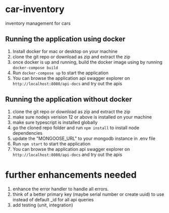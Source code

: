 # car-inventory
inventory management for cars


## Running the application using docker
1. Install docker for mac or desktop on your machine
2. clone the git repo or download as zip and extract the zip
3. once docker is up and running, build the docker image using by running `docker-compose build`
4. Run `docker-compose up` to start the application
5. You can browse the application api swagger explorer on `http://localhost:8080/api-docs` and try out the apis

## Running the application without docker
1. clone the git repo or download as zip and extract the zip
2. make sure nodejs verision 12 or above is installed on your machine
3. make sure typescript is installed globally
4. go the cloned repo folder and run `npm install` to install node dependencies
5. update the "MONGOOSE_URL" to your mongodb instance in .env file
6. Run `npm start` to start the application
7. You can browse the application api swagger explorer on `http://localhost:8080/api-docs` and try out the apis



# further enhancements needed
1. enhance the error handler to handle all errors.
2. think of a better primary key (maybe serial number or create uuid) to use instead of default _id for all api queries
3. add testing (unit, integration)